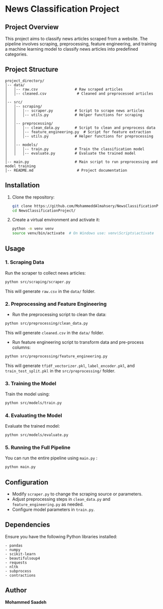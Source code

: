 # News Classification Project

## Project Overview
This project aims to classify news articles scraped from a website. The pipeline involves scraping, preprocessing, feature engineering, and training a machine learning model to classify news articles into predefined categories.

## Project Structure
```
project_directory/
│-- data/
│   │-- raw.csv                 # Raw scraped articles
│   │-- cleaned.csv              # Cleaned and preprocessed articles
│
│-- src/
│   │-- scraping/
│   │   │-- scraper.py          # Script to scrape news articles
│   │   │-- utils.py            # Helper functions for scraping
│   │
│   │-- preprocessing/
│   │   │-- clean_data.py       # Script to clean and preprocess data
│   │   │-- feature_engineering.py  # Script for feature extraction
│   │   │-- utils.py            # Helper functions for preprocessing
│   │
│   │-- models/
│   │   │-- train.py            # Train the classification model
│   │   │-- evaluate.py         # Evaluate the trained model
│
│-- main.py                     # Main script to run preprocessing and model training
│-- README.md                    # Project documentation
```

## Installation
1. Clone the repository:
   ```bash
   git clone https://github.com/MohammeddAlmahsery/NewsClassificationProject.git
   cd NewsClassificationProject/
   ```
2. Create a virtual environment and activate it:
   ```bash
   python -m venv venv
   source venv/bin/activate  # On Windows use: venv\Scripts\activate
   ```

## Usage
### 1. Scraping Data
Run the scraper to collect news articles:
```bash
python src/scraping/scraper.py
```
This will generate `raw.csv` in the `data/` folder.

### 2. Preprocessing and Feature Engineering
- Run the preprocessing script to clean the data:
```bash
python src/preprocessing/clean_data.py
```

This will generate `cleaned.csv` in the `data/` folder.

- Run feature engineering script to transform data and pre-process columns:
```bash
python src/preprocessing/feature_engineering.py
```

This will generate `tfidf_vectorizer.pkl`, `label_encoder.pkl`, and `train_test_split.pkl` in the `src/preprocessing/` folder.

### 3. Training the Model
Train the model using:
```bash
python src/models/train.py
```
### 4. Evaluating the Model
Evaluate the trained model:
```bash
python src/models/evaluate.py
```

### 5. Running the Full Pipeline
You can run the entire pipeline using `main.py` :
```bash
python main.py
```

## Configuration
- Modify `scraper.py` to change the scraping source or parameters.
- Adjust preprocessing steps in `clean_data.py` and `feature_engineering.py` as needed.
- Configure model parameters in `train.py`.

## Dependencies
Ensure you have the following Python libraries installed:
```
- pandas
- numpy
- scikit-learn
- beautifulsoup4
- requests
- nltk
- subprocess
- contractions
```

## Author
**Mohammed Saadeh**

